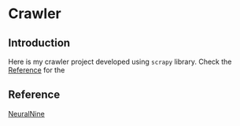 # Crawler
## Introduction
Here is my crawler project developed using `scrapy` library. Check the [Reference](#Reference) for the 
## Reference
[NeuralNine](https://www.youtube.com/watch?v=m_3gjHGxIJc)


